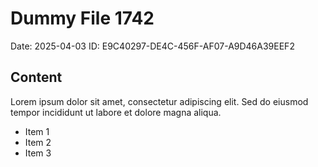 # Dummy File 1742

Date: 2025-04-03
ID: E9C40297-DE4C-456F-AF07-A9D46A39EEF2

## Content

Lorem ipsum dolor sit amet, consectetur adipiscing elit.
Sed do eiusmod tempor incididunt ut labore et dolore magna aliqua.

* Item 1
* Item 2
* Item 3

